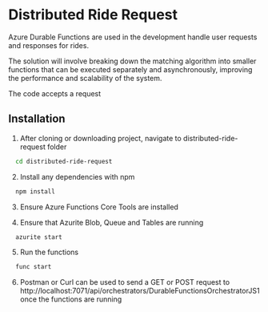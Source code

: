 
# Distributed Ride Request

Azure Durable Functions are used in the development handle user requests and responses for rides.

The solution will involve breaking down the matching algorithm into smaller functions that can be executed separately and asynchronously, improving the performance and scalability of the system.

The code accepts a request 

## Installation
1. After cloning or downloading project, navigate to distributed-ride-request folder
```bash
  cd distributed-ride-request
```

2. Install any dependencies with npm

```bash
  npm install
```

3. Ensure Azure Functions Core Tools are installed

4. Ensure that Azurite Blob, Queue and Tables are running

```bash
  azurite start
```
5. Run the functions

```bash
  func start
```

6. Postman or Curl can be used to send a GET or POST request to http://localhost:7071/api/orchestrators/DurableFunctionsOrchestratorJS1 once the functions are running
    
